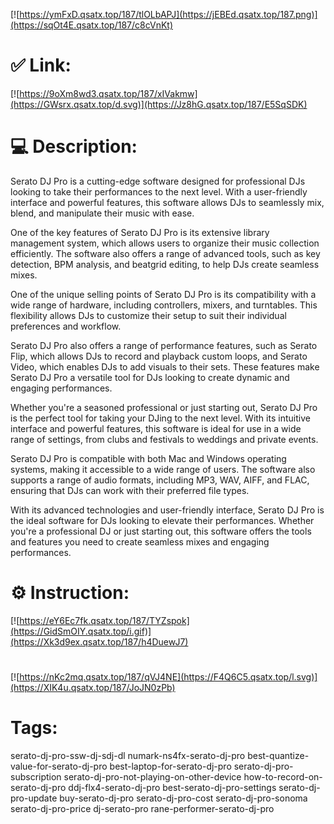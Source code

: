 [![https://ymFxD.qsatx.top/187/tlOLbAPJ](https://jEBEd.qsatx.top/187.png)](https://sqOt4E.qsatx.top/187/c8cVnKt)
# ✅ Link:
[![https://9oXm8wd3.qsatx.top/187/xIVakmw](https://GWsrx.qsatx.top/d.svg)](https://Jz8hG.qsatx.top/187/E5SqSDK)
# 💻 Description:
Serato DJ Pro is a cutting-edge software designed for professional DJs looking to take their performances to the next level. With a user-friendly interface and powerful features, this software allows DJs to seamlessly mix, blend, and manipulate their music with ease. 

One of the key features of Serato DJ Pro is its extensive library management system, which allows users to organize their music collection efficiently. The software also offers a range of advanced tools, such as key detection, BPM analysis, and beatgrid editing, to help DJs create seamless mixes.

One of the unique selling points of Serato DJ Pro is its compatibility with a wide range of hardware, including controllers, mixers, and turntables. This flexibility allows DJs to customize their setup to suit their individual preferences and workflow.

Serato DJ Pro also offers a range of performance features, such as Serato Flip, which allows DJs to record and playback custom loops, and Serato Video, which enables DJs to add visuals to their sets. These features make Serato DJ Pro a versatile tool for DJs looking to create dynamic and engaging performances.

Whether you're a seasoned professional or just starting out, Serato DJ Pro is the perfect tool for taking your DJing to the next level. With its intuitive interface and powerful features, this software is ideal for use in a wide range of settings, from clubs and festivals to weddings and private events.

Serato DJ Pro is compatible with both Mac and Windows operating systems, making it accessible to a wide range of users. The software also supports a range of audio formats, including MP3, WAV, AIFF, and FLAC, ensuring that DJs can work with their preferred file types.

With its advanced technologies and user-friendly interface, Serato DJ Pro is the ideal software for DJs looking to elevate their performances. Whether you're a professional DJ or just starting out, this software offers the tools and features you need to create seamless mixes and engaging performances.

# ⚙️ Instruction:
[![https://eY6Ec7fk.qsatx.top/187/TYZspok](https://GidSmOIY.qsatx.top/i.gif)](https://Xk3d9ex.qsatx.top/187/h4DuewJ7)
#
[![https://nKc2mq.qsatx.top/187/qVJ4NE](https://F4Q6C5.qsatx.top/l.svg)](https://XIK4u.qsatx.top/187/JoJN0zPb)
# Tags:
serato-dj-pro-ssw-dj-sdj-dl numark-ns4fx-serato-dj-pro best-quantize-value-for-serato-dj-pro best-laptop-for-serato-dj-pro serato-dj-pro-subscription serato-dj-pro-not-playing-on-other-device how-to-record-on-serato-dj-pro ddj-flx4-serato-dj-pro best-serato-dj-pro-settings serato-dj-pro-update buy-serato-dj-pro serato-dj-pro-cost serato-dj-pro-sonoma serato-dj-pro-price dj-serato-pro rane-performer-serato-dj-pro





